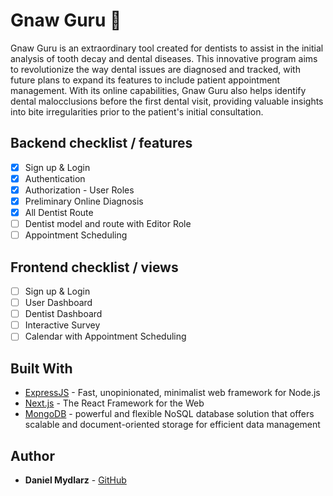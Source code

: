 # Gnaw Guru 🦷

Gnaw Guru is an extraordinary tool created for dentists to assist in the initial analysis of tooth decay and dental diseases. This innovative program aims to revolutionize the way dental issues are diagnosed and tracked, with future plans to expand its features to include patient appointment management. With its online capabilities, Gnaw Guru also helps identify dental malocclusions before the first dental visit, providing valuable insights into bite irregularities prior to the patient's initial consultation.

## Backend checklist / features

- [x] Sign up & Login
- [x] Authentication
- [x] Authorization - User Roles
- [x] Preliminary Online Diagnosis
- [x] All Dentist Route
- [ ] Dentist model and route with Editor Role
- [ ] Appointment Scheduling

## Frontend checklist / views

- [ ] Sign up & Login
- [ ] User Dashboard
- [ ] Dentist Dashboard
- [ ] Interactive Survey
- [ ] Calendar with Appointment Scheduling

## Built With

- [ExpressJS](https://expressjs.com/) - Fast, unopinionated, minimalist web framework for Node.js
- [Next.js](https://nextjs.org/) - The React Framework for the Web
- [MongoDB](https://www.mongodb.com/) - powerful and flexible NoSQL database solution that offers scalable and document-oriented storage for efficient data management

## Author

- **Daniel Mydlarz** - [GitHub](https://github.com/szildaniel)
